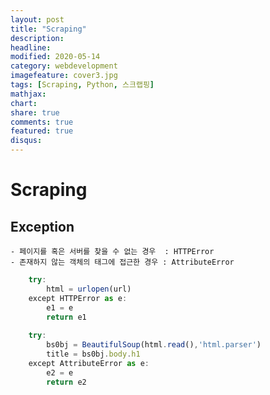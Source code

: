 ```yaml
---
layout: post
title: "Scraping"
description: 
headline: 
modified: 2020-05-14
category: webdevelopment
imagefeature: cover3.jpg
tags: [Scraping, Python, 스크랩핑]
mathjax: 
chart: 
share: true
comments: true
featured: true
disqus:
---
```



# Scraping


## Exception
    - 페이지를 혹은 서버를 찾을 수 없는 경우  : HTTPError
    - 존재하지 않는 객체의 태그에 접근한 경우 : AttributeError
```JavaScript
    try:
        html = urlopen(url)
    except HTTPError as e:
        e1 = e
        return e1
    
    try:
        bs0bj = BeautifulSoup(html.read(),'html.parser')
        title = bs0bj.body.h1
    except AttributeError as e:
        e2 = e
        return e2
```
